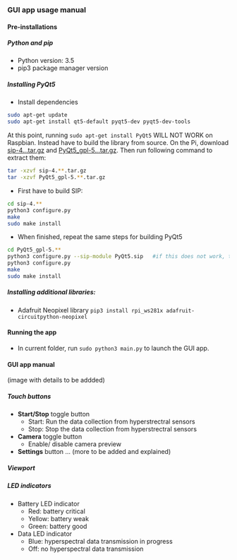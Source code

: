 ### GUI app usage manual
#### Pre-installations
##### Python and pip
- Python version: 3.5
- pip3 package manager version 
##### Installing PyQt5
- Install dependencies
```bash
sudo apt-get update
sudo apt-get install qt5-default pyqt5-dev pyqt5-dev-tools
```
At this point, running `sudo apt-get install PyQt5` WILL NOT WORK on Raspbian. Instead have to build the library from source. On the Pi, download [sip-4.*.*.tar.gz](https://www.riverbankcomputing.com/software/sip/download) and [PyQt5_gpl-5.*.*.tar.gz](https://www.riverbankcomputing.com/software/pyqt/download5). Then run following command to extract them:
```bash
tar -xzvf sip-4.**.tar.gz
tar -xzvf PyQt5_gpl-5.**.tar.gz
```
- First have to build SIP:
```bash
cd sip-4.**
python3 configure.py
make
sudo make install
```
- When finished, repeat the same steps for building PyQt5
```bash
cd PyQt5_gpl-5.**
python3 configure.py --sip-module PyQt5.sip   #if this does not work, try 
python3 configure.py
make
sudo make install
```
##### Installing additional libraries:
  - Adafruit Neopixel library `pip3 install rpi_ws281x adafruit-circuitpython-neopixel`
#### Running the app
- In current folder, run `sudo python3 main.py` to launch the GUI app.
#### GUI app manual
(image with details to be addded)
##### Touch buttons
- **Start/Stop** toggle button
  - Start: Run the data collection from hyperstrectral sensors
  - Stop: Stop the data collection from hyperstrectral sensors
- **Camera** toggle button
  - Enable/ disable camera preview
- **Settings** button
... (more to be added and explained)
##### Viewport
##### LED indicators
- Battery LED indicator
   - Red: battery critical
   - Yellow: battery weak
   - Green: battery good
- Data LED indicator
   - Blue: hyperspectral data transmission in progress
   - Off: no hyperspectral data transmission